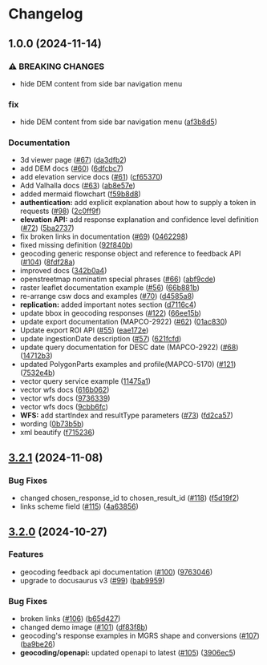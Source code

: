 # Changelog

## 1.0.0 (2024-11-14)


### ⚠ BREAKING CHANGES

* hide DEM content from side bar navigation menu

### fix

* hide DEM content from side bar navigation menu ([af3b8d5](https://github.com/MapColonies/developer-portal/commit/af3b8d5f3a2b6fb7d9ed912bc139d4ac285e17cf))


### Documentation

* 3d viewer page ([#67](https://github.com/MapColonies/developer-portal/issues/67)) ([da3dfb2](https://github.com/MapColonies/developer-portal/commit/da3dfb206ae7f6d3f1dbea644682c293c88b2900))
* add DEM docs ([#60](https://github.com/MapColonies/developer-portal/issues/60)) ([6dfcbc7](https://github.com/MapColonies/developer-portal/commit/6dfcbc717772a39ea7b14669d9f2baabdbcb9284))
* add elevation service docs ([#61](https://github.com/MapColonies/developer-portal/issues/61)) ([cf65370](https://github.com/MapColonies/developer-portal/commit/cf6537002cf450ef5cd16818a739f8c89d65cbd5))
* Add Valhalla docs ([#63](https://github.com/MapColonies/developer-portal/issues/63)) ([ab8e57e](https://github.com/MapColonies/developer-portal/commit/ab8e57e3dd2dddad5df0beca992fe16efeb1ac42))
* added mermaid flowchart ([f59b8d8](https://github.com/MapColonies/developer-portal/commit/f59b8d863f67ba1f615297d23822990014829779))
* **authentication:** add explicit explanation about how to supply a token in requests ([#98](https://github.com/MapColonies/developer-portal/issues/98)) ([2c0ff9f](https://github.com/MapColonies/developer-portal/commit/2c0ff9fddc2613ab72ada70190c64c33b64ee07d))
* **elevation API:** add response explanation and confidence level definition ([#72](https://github.com/MapColonies/developer-portal/issues/72)) ([5ba2737](https://github.com/MapColonies/developer-portal/commit/5ba27376459bf9cc05b30a31b86f4343e98de405))
* fix broken links in documentation ([#69](https://github.com/MapColonies/developer-portal/issues/69)) ([0462298](https://github.com/MapColonies/developer-portal/commit/04622983b55bf5498471dbd0ae41ece83d213257))
* fixed missing definition ([92f840b](https://github.com/MapColonies/developer-portal/commit/92f840b69d671427b392e1460b511c0238d8b3b5))
* geocoding generic response object and reference to feedback API ([#104](https://github.com/MapColonies/developer-portal/issues/104)) ([8fdf28a](https://github.com/MapColonies/developer-portal/commit/8fdf28a01efd84d3cb52ff3c5379d2daa5d91a84))
* improved docs ([342b0a4](https://github.com/MapColonies/developer-portal/commit/342b0a48dff27042fdb494c6847455988f78b037))
* openstreetmap nominatim special phrases ([#66](https://github.com/MapColonies/developer-portal/issues/66)) ([abf9cde](https://github.com/MapColonies/developer-portal/commit/abf9cdeef69da64a9e06242dfe7ad5789349aaad))
* raster leaflet documentation example ([#56](https://github.com/MapColonies/developer-portal/issues/56)) ([66b881b](https://github.com/MapColonies/developer-portal/commit/66b881b92807e059ce88c5035543ec13de287792))
* re-arrange csw docs and examples ([#70](https://github.com/MapColonies/developer-portal/issues/70)) ([d4585a8](https://github.com/MapColonies/developer-portal/commit/d4585a8eb1b91afa8dfb050558093da9632f6936))
* **replication:** added important notes section ([d7116c4](https://github.com/MapColonies/developer-portal/commit/d7116c481c18faecc16929a519261141b7474f25))
* update bbox in geocoding responses ([#122](https://github.com/MapColonies/developer-portal/issues/122)) ([66ee15b](https://github.com/MapColonies/developer-portal/commit/66ee15b2a4a4be060916b07dc9b11a2b7acd0175))
* update export documentation (MAPCO-2922) ([#62](https://github.com/MapColonies/developer-portal/issues/62)) ([01ac830](https://github.com/MapColonies/developer-portal/commit/01ac830b2252ddeb3c40dd0dad99b8095f7e409d))
* Update export ROI API ([#55](https://github.com/MapColonies/developer-portal/issues/55)) ([eae172e](https://github.com/MapColonies/developer-portal/commit/eae172e1bfe20c58e3f9fa79857516874445412e))
* update ingestionDate description ([#57](https://github.com/MapColonies/developer-portal/issues/57)) ([621fcfd](https://github.com/MapColonies/developer-portal/commit/621fcfd07b130b701791f9e58254a1d3e4c9a610))
* update query documentation for DESC date (MAPCO-2922) ([#68](https://github.com/MapColonies/developer-portal/issues/68)) ([14712b3](https://github.com/MapColonies/developer-portal/commit/14712b33474cc6edb603f2a0cd6e64c8a65b5128))
* updated PolygonParts examples and profile(MAPCO-5170) ([#121](https://github.com/MapColonies/developer-portal/issues/121)) ([7532e4b](https://github.com/MapColonies/developer-portal/commit/7532e4b508879981977a4498b3459f03dab38685))
* vector query service example ([11475a1](https://github.com/MapColonies/developer-portal/commit/11475a1c731cd75dfa02e1268490e8b21e068127))
* vector wfs docs ([616b062](https://github.com/MapColonies/developer-portal/commit/616b06210a022bd915d03ddf3997567c42195035))
* vector wfs docs ([9736339](https://github.com/MapColonies/developer-portal/commit/973633918a8f7a5d46407ab9e049c62c9981b31e))
* vector wfs docs ([9cbb6fc](https://github.com/MapColonies/developer-portal/commit/9cbb6fc8203f74eda4cca8092d70b5c854020c1d))
* **WFS:** add startIndex and resultType parameters ([#73](https://github.com/MapColonies/developer-portal/issues/73)) ([fd2ca57](https://github.com/MapColonies/developer-portal/commit/fd2ca578d7b27b9fc43f567b9215534ba184617f))
* wording ([0b73b5b](https://github.com/MapColonies/developer-portal/commit/0b73b5b32e20b375e684698c2ecfe8a3c2c6f3f2))
* xml beautify ([f715236](https://github.com/MapColonies/developer-portal/commit/f715236191bb99c631e498db71b0e12826360d9a))

## [3.2.1](https://github.com/MapColonies/developer-portal/compare/v3.2.0...v3.2.1) (2024-11-08)


### Bug Fixes

* changed chosen_response_id to chosen_result_id ([#118](https://github.com/MapColonies/developer-portal/issues/118)) ([f5d19f2](https://github.com/MapColonies/developer-portal/commit/f5d19f2f29a326d8c86ef8ff667b44af2441ed91))
* links scheme field ([#115](https://github.com/MapColonies/developer-portal/issues/115)) ([4a63856](https://github.com/MapColonies/developer-portal/commit/4a6385648eee16f87f5ba5c6e18ed5d369eedf37))

## [3.2.0](https://github.com/MapColonies/developer-portal/compare/v3.1.0...v3.2.0) (2024-10-27)


### Features

* geocoding feedback api documentation ([#100](https://github.com/MapColonies/developer-portal/issues/100)) ([9763046](https://github.com/MapColonies/developer-portal/commit/976304640123638b625ccd05d59c88822f5b7e7c))
* upgrade to docusaurus v3 ([#99](https://github.com/MapColonies/developer-portal/issues/99)) ([bab9959](https://github.com/MapColonies/developer-portal/commit/bab99593991de4ed59929d33207c302bd791fb59))


### Bug Fixes

* broken links ([#106](https://github.com/MapColonies/developer-portal/issues/106)) ([b65d427](https://github.com/MapColonies/developer-portal/commit/b65d427a1c693e391ffdd1e7aa73954206f3fa7a))
* changed demo image ([#101](https://github.com/MapColonies/developer-portal/issues/101)) ([df83f8b](https://github.com/MapColonies/developer-portal/commit/df83f8bc1500cdb41a2706820e601a988081593e))
* geocoding's response examples in MGRS shape and conversions ([#107](https://github.com/MapColonies/developer-portal/issues/107)) ([ba9be26](https://github.com/MapColonies/developer-portal/commit/ba9be2657dbab2246db47c8c815e5d6e85dfcd6c))
* **geocoding/openapi:** updated openapi to latest ([#105](https://github.com/MapColonies/developer-portal/issues/105)) ([3906ec5](https://github.com/MapColonies/developer-portal/commit/3906ec50dc6a0b39b6867589518ff7110da2f9de))
